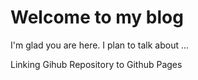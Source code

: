 # Welcome to my blog

I'm glad you are here. I plan to talk about ...

Linking Gihub Repository to Github Pages
